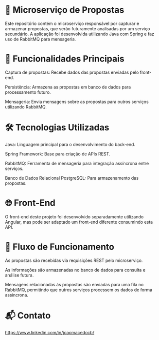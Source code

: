# 📄 Microserviço de Propostas

Este repositório contém o microserviço responsável por capturar e armazenar propostas, que serão futuramente analisadas por um serviço secundário. A aplicação foi desenvolvida utilizando Java com Spring e faz uso de RabbitMQ para mensageria.

# 📌 Funcionalidades Principais

Captura de propostas: Recebe dados das propostas enviadas pelo front-end.

Persistência: Armazena as propostas em banco de dados para processamento futuro.

Mensageria: Envia mensagens sobre as propostas para outros serviços utilizando RabbitMQ.

# 🛠️ Tecnologias Utilizadas

Java: Linguagem principal para o desenvolvimento do back-end.

Spring Framework: Base para criação de APIs REST.

RabbitMQ: Ferramenta de mensageria para integração assíncrona entre serviços.

Banco de Dados Relacional PostgreSQL: Para armazenamento das propostas.

# 🌐 Front-End

O front-end deste projeto foi desenvolvido separadamente utilizando Angular, mas pode ser adaptado um front-end diferente consumindo esta API.

# 🔄 Fluxo de Funcionamento

As propostas são recebidas via requisições REST pelo microserviço.

As informações são armazenadas no banco de dados para consulta e análise futura.

Mensagens relacionadas às propostas são enviadas para uma fila no RabbitMQ, permitindo que outros serviços processem os dados de forma assíncrona.

# 📬 Contato

https://www.linkedin.com/in/joaomacedocb/
